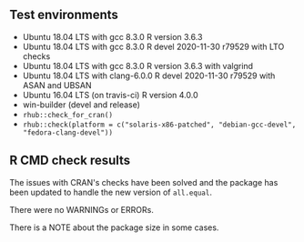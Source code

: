 ## Test environments
* Ubuntu 18.04 LTS with gcc 8.3.0
  R version 3.6.3  
* Ubuntu 18.04 LTS with gcc 8.3.0
  R devel 2020-11-30 r79529 with LTO checks
* Ubuntu 18.04 LTS with gcc 8.3.0
  R version 3.6.3 with valgrind
* Ubuntu 18.04 LTS with clang-6.0.0 
  R devel 2020-11-30 r79529 with ASAN and UBSAN
* Ubuntu 16.04 LTS (on travis-ci)
  R version 4.0.0
* win-builder (devel and release)
* `rhub::check_for_cran()`
* `rhub::check(platform = c("solaris-x86-patched", "debian-gcc-devel", "fedora-clang-devel"))`
  
## R CMD check results
The issues with CRAN's checks have been solved and the package has been 
updated to handle the new version of `all.equal`.

There were no WARNINGs or ERRORs.

There is a NOTE about the package size in some cases.
